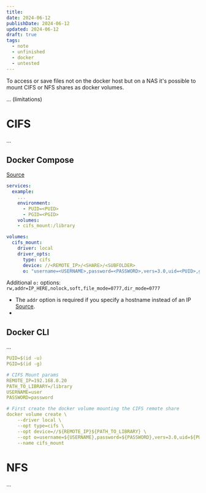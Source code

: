 ```yaml
---
title: 
date: 2024-06-12
publishDate: 2024-06-12
updated: 2024-06-12
draft: true
tags:
  - note
  - unfinished
  - docker
  - untested
---
```

 
To access or save files not on the docker host but on a NAS it's possible to mount CIFS or NFS shares as docker volumes.

... (limitations)

# CIFS

...

## Docker Compose

[Source](https://docs.unmanic.app/docs/advanced/docker_compose_cifs_mounts/)

```yaml
services:
  example:
    ...
    environment:
      - PUID=<PUID>
      - PGID=<PGID>
    volumes:
    - cifs_mount:/library

volumes:
  cifs_mount:
    driver: local
    driver_opts:
      type: cifs    
      device: //<REMOTE_IP>/<SHARE>/<SUBFOLDER>
      o: "username=<USERNAME>,password=<PASSWORD>,vers=3.0,uid=<PUID>,gid=<PGID>"
```

Additional `o:` options: `rw,addr=IP_HERE,nolock,soft,file_mode=0777,dir_mode=0777`

- The `addr` option is required if you specify a hostname instead of an IP [Source](https://docs.docker.com/storage/volumes/#create-cifssamba-volumes).
- 

## Docker CLI

...

```yaml
PUID=$(id -u)
PGID=$(id -g)

# CIFS Mount params
REMOTE_IP=192.168.0.20
PATH_TO_LIBRARY=/library
USERNAME=user
PASSWORD=password

# First create the docker volume mounting the CIFS remote share
docker volume create \
    --driver local \
    --opt type=cifs \
    --opt device=//${REMOTE_IP}${PATH_TO_LIBRARY} \
    --opt o=username=${USERNAME},password=${PASSWORD},vers=3.0,uid=${PUID},gid=${PGID} \
    --name cifs_mount
```

# NFS

...